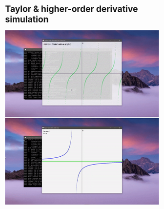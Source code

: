# Taylor & higher-order derivative simulation

<img src="nthDeriv/assets/demo.gif"/>
<img src="taylor/assets/demo.gif"/>
